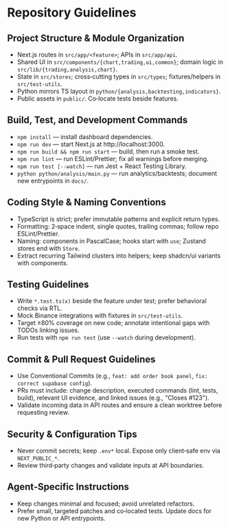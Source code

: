 # Repository Guidelines

## Project Structure & Module Organization
- Next.js routes in `src/app/<feature>`; APIs in `src/app/api`.
- Shared UI in `src/components/{chart,trading,ui,common}`; domain logic in `src/lib/{trading,analysis,chart}`.
- State in `src/stores`; cross‑cutting types in `src/types`; fixtures/helpers in `src/test-utils`.
- Python mirrors TS layout in `python/{analysis,backtesting,indicators}`.
- Public assets in `public/`. Co‑locate tests beside features.

## Build, Test, and Development Commands
- `npm install` — install dashboard dependencies.
- `npm run dev` — start Next.js at http://localhost:3000.
- `npm run build && npm run start` — build, then run a smoke test.
- `npm run lint` — run ESLint/Prettier; fix all warnings before merging.
- `npm run test [--watch]` — run Jest + React Testing Library.
- `python python/analysis/main.py` — run analytics/backtests; document new entrypoints in `docs/`.

## Coding Style & Naming Conventions
- TypeScript is strict; prefer immutable patterns and explicit return types.
- Formatting: 2‑space indent, single quotes, trailing commas; follow repo ESLint/Prettier.
- Naming: components in PascalCase; hooks start with `use`; Zustand stores end with `Store`.
- Extract recurring Tailwind clusters into helpers; keep shadcn/ui variants with components.

## Testing Guidelines
- Write `*.test.ts(x)` beside the feature under test; prefer behavioral checks via RTL.
- Mock Binance integrations with fixtures in `src/test-utils`.
- Target ≥80% coverage on new code; annotate intentional gaps with TODOs linking issues.
- Run tests with `npm run test` (use `--watch` during development).

## Commit & Pull Request Guidelines
- Use Conventional Commits (e.g., `feat: add order book panel`, `fix: correct supabase config`).
- PRs must include: change description, executed commands (lint, tests, build), relevant UI evidence, and linked issues (e.g., "Closes #123").
- Validate incoming data in API routes and ensure a clean worktree before requesting review.

## Security & Configuration Tips
- Never commit secrets; keep `.env*` local. Expose only client‑safe env via `NEXT_PUBLIC_*`.
- Review third‑party changes and validate inputs at API boundaries.

## Agent‑Specific Instructions
- Keep changes minimal and focused; avoid unrelated refactors.
- Prefer small, targeted patches and co‑located tests. Update docs for new Python or API entrypoints.

